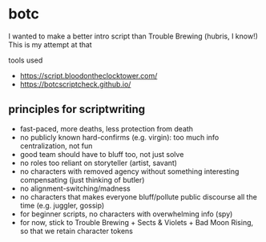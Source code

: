 # botc

I wanted to make a better intro script than Trouble Brewing (hubris, I know!)  This is my attempt at that

tools used
- https://script.bloodontheclocktower.com/
- https://botcscriptcheck.github.io/

## principles for scriptwriting

- fast-paced, more deaths, less protection from death
- no publicly known hard-confirms (e.g. virgin):  too much info centralization, not fun
- good team should have to bluff too, not just solve
- no roles too reliant on storyteller (artist, savant)
- no characters with removed agency without something interesting compensating (just thinking of butler)
- no alignment-switching/madness
- no characters that makes everyone bluff/pollute public discourse all the time (e.g. juggler, gossip)
- for beginner scripts, no characters with overwhelming info (spy)
- for now, stick to Trouble Brewing + Sects & Violets + Bad Moon Rising, so that we retain character tokens
